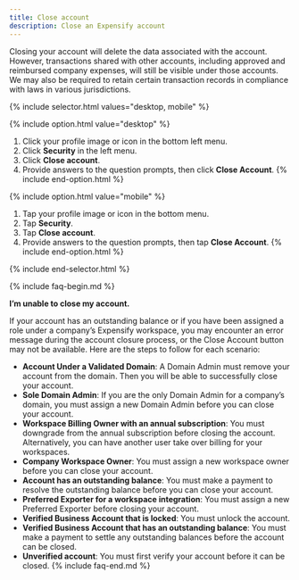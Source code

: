 ```yaml
---
title: Close account
description: Close an Expensify account
---
```

<div id="new-expensify" markdown="1">

Closing your account will delete the data associated with the account. However, transactions shared with other accounts, including approved and reimbursed company expenses, will still be visible under those accounts. We may also be required to retain certain transaction records in compliance with laws in various jurisdictions.

{% include selector.html values="desktop, mobile" %}

{% include option.html value="desktop" %}
1. Click your profile image or icon in the bottom left menu. 
2. Click **Security** in the left menu.
3. Click **Close account**.
4. Provide answers to the question prompts, then click **Close Account**.
{% include end-option.html %}

{% include option.html value="mobile" %}
1. Tap your profile image or icon in the bottom menu.
2. Tap **Security**.
3. Tap **Close account**.
4. Provide answers to the question prompts, then tap **Close Account**. 
{% include end-option.html %}

{% include end-selector.html %}

{% include faq-begin.md %}

**I’m unable to close my account.**

If your account has an outstanding balance or if you have been assigned a role under a company’s Expensify workspace, you may encounter an error message during the account closure process, or the Close Account button may not be available. Here are the steps to follow for each scenario:

- **Account Under a Validated Domain**: A Domain Admin must remove your account from the domain. Then you will be able to successfully close your account.
- **Sole Domain Admin**: If you are the only Domain Admin for a company’s domain, you must assign a new Domain Admin before you can close your account.
- **Workspace Billing Owner with an annual subscription**: You must downgrade from the annual subscription before closing the account. Alternatively, you can have another user take over billing for your workspaces.
- **Company Workspace Owner**: You must assign a new workspace owner before you can close your account.
- **Account has an outstanding balance**: You must make a payment to resolve the outstanding balance before you can close your account.
- **Preferred Exporter for a workspace integration**: You must assign a new Preferred Exporter before closing your account.
- **Verified Business Account that is locked**: You must unlock the account.
- **Verified Business Account that has an outstanding balance**: You must make a payment to settle any outstanding balances before the account can be closed.
- **Unverified account**: You must first verify your account before it can be closed.
{% include faq-end.md %}

</div>
